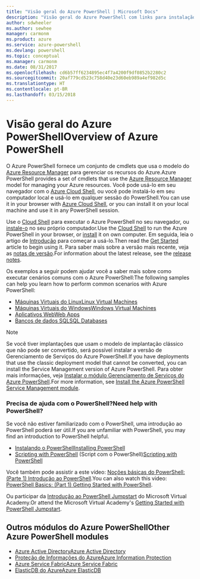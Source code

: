 ```yaml
---
title: "Visão geral do Azure PowerShell | Microsoft Docs"
description: "Visão geral do Azure PowerShell com links para instalação e configuração."
author: sdwheeler
ms.author: sewhee
manager: carmonm
ms.product: azure
ms.service: azure-powershell
ms.devlang: powershell
ms.topic: conceptual
ms.manager: carmonm
ms.date: 08/31/2017
ms.openlocfilehash: cd6b57ff6234895ec4f7a4200f9df0852b2280c2
ms.sourcegitcommit: 20af779cd523c758d40e23d60eb989a4ef982d5c
ms.translationtype: HT
ms.contentlocale: pt-BR
ms.lasthandoff: 03/15/2018
---
```

# <a name="overview-of-azure-powershell"></a><span data-ttu-id="e6b8e-103">Visão geral do Azure PowerShell</span><span class="sxs-lookup"><span data-stu-id="e6b8e-103">Overview of Azure PowerShell</span></span>

<span data-ttu-id="e6b8e-104">O Azure PowerShell fornece um conjunto de cmdlets que usa o modelo do [Azure Resource Manager](/azure/azure-resource-manager/resource-group-overview) para gerenciar os recursos do Azure.</span><span class="sxs-lookup"><span data-stu-id="e6b8e-104">Azure PowerShell provides a set of cmdlets that use the [Azure Resource Manager](/azure/azure-resource-manager/resource-group-overview) model for managing your Azure resources.</span></span> <span data-ttu-id="e6b8e-105">Você pode usá-lo em seu navegador com o [Azure Cloud Shell](/azure/cloud-shell/overview), ou você pode instalá-lo em seu computador local e usá-lo em qualquer sessão do PowerShell.</span><span class="sxs-lookup"><span data-stu-id="e6b8e-105">You can use it in your browser with [Azure Cloud Shell](/azure/cloud-shell/overview), or you can install it on your local machine and use it in any PowerShell session.</span></span>

<span data-ttu-id="e6b8e-106">Use o [Cloud Shell](/azure/cloud-shell/overview) para executar o Azure PowerShell no seu navegador, ou [instale-o](install-azurerm-ps.md) no seu próprio computador.</span><span class="sxs-lookup"><span data-stu-id="e6b8e-106">Use the [Cloud Shell](/azure/cloud-shell/overview) to run the Azure PowerShell in your browser, or [install](install-azurerm-ps.md) it on own computer.</span></span> <span data-ttu-id="e6b8e-107">Em seguida, leia o artigo de [Introdução](get-started-azureps.md) para começar a usá-lo.</span><span class="sxs-lookup"><span data-stu-id="e6b8e-107">Then read the [Get Started](get-started-azureps.md) article to begin using it.</span></span> <span data-ttu-id="e6b8e-108">Para saber mais sobre a versão mais recente, veja as [notas de versão](release-notes-azureps.md).</span><span class="sxs-lookup"><span data-stu-id="e6b8e-108">For information about the latest release, see the [release notes](release-notes-azureps.md).</span></span>

<span data-ttu-id="e6b8e-109">Os exemplos a seguir podem ajudar você a saber mais sobre como executar cenários comuns com o Azure PowerShell:</span><span class="sxs-lookup"><span data-stu-id="e6b8e-109">The following samples can help you learn how to perform common scenarios with Azure PowerShell:</span></span>

* [<span data-ttu-id="e6b8e-110">Máquinas Virtuais do Linux</span><span class="sxs-lookup"><span data-stu-id="e6b8e-110">Linux Virtual Machines</span></span>](/azure/virtual-machines/virtual-machines-linux-powershell-samples?toc=/powershell/azure/toc.json)
* [<span data-ttu-id="e6b8e-111">Máquinas Virtuais do Windows</span><span class="sxs-lookup"><span data-stu-id="e6b8e-111">Windows Virtual Machines</span></span>](/azure/virtual-machines/virtual-machines-windows-powershell-samples?toc=/powershell/azure/toc.json)
* [<span data-ttu-id="e6b8e-112">Aplicativos Web</span><span class="sxs-lookup"><span data-stu-id="e6b8e-112">Web Apps</span></span>](/azure/app-service-web/app-service-powershell-samples?toc=/powershell/azure/toc.json)
* [<span data-ttu-id="e6b8e-113">Bancos de dados SQL</span><span class="sxs-lookup"><span data-stu-id="e6b8e-113">SQL Databases</span></span>](/azure/sql-database/sql-database-powershell-samples?toc=/powershell/azure/toc.json)

> [!NOTE]
> <span data-ttu-id="e6b8e-114">Se você tiver implantações que usam o modelo de implantação clássico que não pode ser convertido, será possível instalar a versão de Gerenciamento de Serviços do Azure PowerShell.</span><span class="sxs-lookup"><span data-stu-id="e6b8e-114">If you have deployments that use the classic deployment model that cannot be converted, you can install the Service Management version of Azure PowerShell.</span></span> <span data-ttu-id="e6b8e-115">Para obter mais informações, veja [Instalar o módulo Gerenciamento de Serviços do Azure PowerShell](/powershell/azure/servicemanagement/install-azure-ps).</span><span class="sxs-lookup"><span data-stu-id="e6b8e-115">For more information, see [Install the Azure PowerShell Service Management module](/powershell/azure/servicemanagement/install-azure-ps).</span></span>


### <a name="need-help-with-powershell"></a><span data-ttu-id="e6b8e-116">Precisa de ajuda com o PowerShell?</span><span class="sxs-lookup"><span data-stu-id="e6b8e-116">Need help with PowerShell?</span></span>

<span data-ttu-id="e6b8e-117">Se você não estiver familiarizado com o PowerShell, uma introdução ao PowerShell poderá ser útil.</span><span class="sxs-lookup"><span data-stu-id="e6b8e-117">If you are unfamiliar with PowerShell, you may find an introduction to PowerShell helpful.</span></span>

* [<span data-ttu-id="e6b8e-118">Instalando o PowerShell</span><span class="sxs-lookup"><span data-stu-id="e6b8e-118">Installing PowerShell</span></span>](/powershell/scripting/installing-windows-powershell)
* <span data-ttu-id="e6b8e-119">[Scripting with PowerShell](/powershell/scripting/scripting-with-windows-powershell) (Script com o PowerShell)</span><span class="sxs-lookup"><span data-stu-id="e6b8e-119">[Scripting with PowerShell](/powershell/scripting/scripting-with-windows-powershell)</span></span>

<span data-ttu-id="e6b8e-120">Você também pode assistir a este vídeo: [Noções básicas do PowerShell: (Parte 1) Introdução ao PowerShell](https://channel9.msdn.com/Blogs/Taste-of-Premier/PowerShellBasicsPart1).</span><span class="sxs-lookup"><span data-stu-id="e6b8e-120">You can also watch this video: [PowerShell Basics: (Part 1) Getting Started with PowerShell](https://channel9.msdn.com/Blogs/Taste-of-Premier/PowerShellBasicsPart1).</span></span>

<span data-ttu-id="e6b8e-121">Ou participar da [Introdução ao PowerShell Jumpstart](https://mva.microsoft.com/liveevents/powershell-jumpstart) do Microsoft Virtual Academy.</span><span class="sxs-lookup"><span data-stu-id="e6b8e-121">Or attend the Microsoft Virtual Academy's [Getting Started with PowerShell Jumpstart](https://mva.microsoft.com/liveevents/powershell-jumpstart).</span></span>

## <a name="other-azure-powershell-modules"></a><span data-ttu-id="e6b8e-122">Outros módulos do Azure PowerShell</span><span class="sxs-lookup"><span data-stu-id="e6b8e-122">Other Azure PowerShell modules</span></span>

* [<span data-ttu-id="e6b8e-123">Azure Active Directory</span><span class="sxs-lookup"><span data-stu-id="e6b8e-123">Azure Active Directory</span></span>](/powershell/azure/active-directory/)
* [<span data-ttu-id="e6b8e-124">Proteção de Informações do Azure</span><span class="sxs-lookup"><span data-stu-id="e6b8e-124">Azure Information Protection</span></span>](/powershell/azure/aip/)
* [<span data-ttu-id="e6b8e-125">Azure Service Fabric</span><span class="sxs-lookup"><span data-stu-id="e6b8e-125">Azure Service Fabric</span></span>](/powershell/azure/service-fabric/)
* [<span data-ttu-id="e6b8e-126">ElasticDB do Azure</span><span class="sxs-lookup"><span data-stu-id="e6b8e-126">Azure ElasticDB</span></span>](/powershell/azure/elasticdbjobs/)
